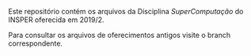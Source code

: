 Este repositório contém os arquivos da Disciplina *SuperComputação* do INSPER oferecida em 2019/2. 

Para consultar os arquivos de oferecimentos antigos visite o branch correspondente.
